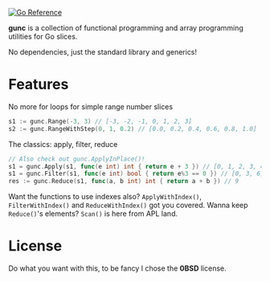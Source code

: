[![Go Reference](https://pkg.go.dev/badge/github.com/greenthepear/gunc.svg)](https://pkg.go.dev/github.com/greenthepear/gunc)

**gunc** is a collection of functional programming and array programming utilities for Go slices.

No dependencies, just the standard library and generics!

# Features

No more for loops for simple range number slices
```go
s1 := gunc.Range(-3, 3) // [-3, -2, -1, 0, 1, 2, 3]
s2 := gunc.RangeWithStep(0, 1, 0.2) // [0.0, 0.2, 0.4, 0.6, 0.8, 1.0]
```
The classics: apply, filter, reduce

```go
// Also check out gunc.ApplyInPlace()!
s1 = gunc.Apply(s1, func(e int) int { return e + 3 }) // [0, 1, 2, 3, 4, 5, 6]
s1 = gunc.Filter(s1, func(e int) bool { return e%3 == 0 }) // [0, 3, 6]
res := gunc.Reduce(s1, func(a, b int) int { return a + b }) // 9
```

Want the functions to use indexes also? `ApplyWithIndex()`, `FilterWithIndex()` and `ReduceWithIndex()` got you covered. Wanna keep `Reduce()`'s elements? `Scan()` is here from APL land.

# License
Do what you want with this, to be fancy I chose the **0BSD** license.
